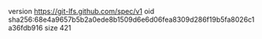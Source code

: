 version https://git-lfs.github.com/spec/v1
oid sha256:68e4a9657b5b2a0ede8b1509d6e6d06fea8309d286f19b5fa8026c1a36fdb916
size 421
